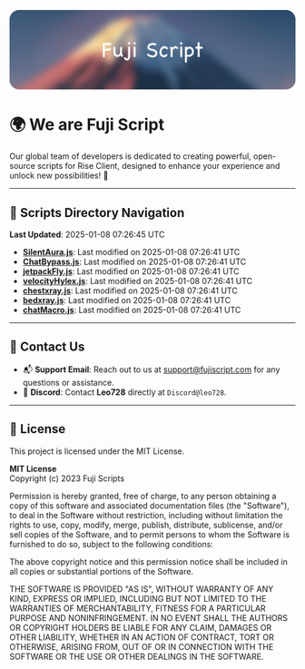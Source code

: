 ![Banner](.github/b.webp)

# 🌍 **We are Fuji Script**

Our global team of developers is dedicated to creating powerful, open-source scripts for Rise Client, designed to enhance your experience and unlock new possibilities! 🌟

---
<!-- SCRIPTS_NAVIGATION_START -->
## 📂 **Scripts Directory Navigation**

**Last Updated**: 2025-01-08 07:26:45 UTC

- **[SilentAura.js](scripts/SilentAura.js)**: Last modified on 2025-01-08 07:26:41 UTC
- **[ChatBypass.js](scripts/ChatBypass.js)**: Last modified on 2025-01-08 07:26:41 UTC
- **[jetpackFly.js](scripts/jetpackFly.js)**: Last modified on 2025-01-08 07:26:41 UTC
- **[velocityHylex.js](scripts/velocityHylex.js)**: Last modified on 2025-01-08 07:26:41 UTC
- **[chestxray.js](scripts/chestxray.js)**: Last modified on 2025-01-08 07:26:41 UTC
- **[bedxray.js](scripts/bedxray.js)**: Last modified on 2025-01-08 07:26:41 UTC
- **[chatMacro.js](scripts/chatMacro.js)**: Last modified on 2025-01-08 07:26:41 UTC

<!-- SCRIPTS_NAVIGATION_END -->

---

## 💬 **Contact Us**  
- 📬 **Support Email**: Reach out to us at [support@fujiscript.com](mailto:support@fujiscript.com) for any questions or assistance.  
- 💬 **Discord**: Contact **Leo728** directly at `Discord@leo728`.

---

## 📜 **License**

This project is licensed under the MIT License.  

**MIT License**  
Copyright (c) 2023 Fuji Scripts  

Permission is hereby granted, free of charge, to any person obtaining a copy of this software and associated documentation files (the "Software"), to deal in the Software without restriction, including without limitation the rights to use, copy, modify, merge, publish, distribute, sublicense, and/or sell copies of the Software, and to permit persons to whom the Software is furnished to do so, subject to the following conditions:  

The above copyright notice and this permission notice shall be included in all copies or substantial portions of the Software.  

THE SOFTWARE IS PROVIDED "AS IS", WITHOUT WARRANTY OF ANY KIND, EXPRESS OR IMPLIED, INCLUDING BUT NOT LIMITED TO THE WARRANTIES OF MERCHANTABILITY, FITNESS FOR A PARTICULAR PURPOSE AND NONINFRINGEMENT. IN NO EVENT SHALL THE AUTHORS OR COPYRIGHT HOLDERS BE LIABLE FOR ANY CLAIM, DAMAGES OR OTHER LIABILITY, WHETHER IN AN ACTION OF CONTRACT, TORT OR OTHERWISE, ARISING FROM, OUT OF OR IN CONNECTION WITH THE SOFTWARE OR THE USE OR OTHER DEALINGS IN THE SOFTWARE.  
